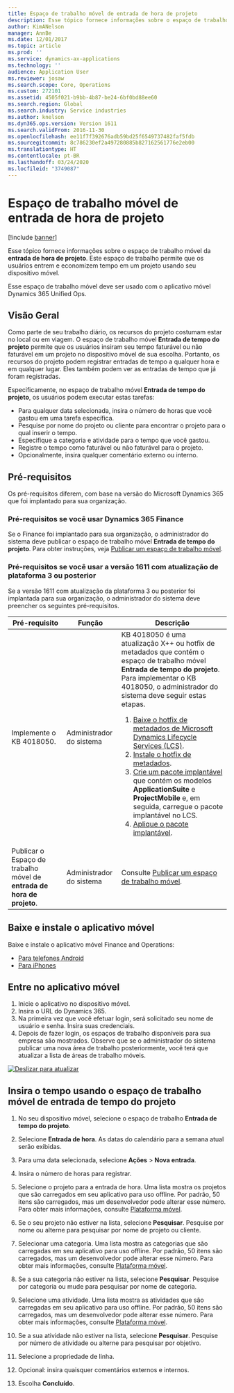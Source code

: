 ```yaml
---
title: Espaço de trabalho móvel de entrada de hora de projeto
description: Esse tópico fornece informações sobre o espaço de trabalho móvel da entrada de hora de projeto. Este espaço de trabalho permite que os usuários entrem e economizem tempo em um projeto usando seu dispositivo móvel.
author: KimANelson
manager: AnnBe
ms.date: 12/01/2017
ms.topic: article
ms.prod: ''
ms.service: dynamics-ax-applications
ms.technology: ''
audience: Application User
ms.reviewer: josaw
ms.search.scope: Core, Operations
ms.custom: 272101
ms.assetid: 4505f021-b9bb-4b87-be24-6bf0bd88ee60
ms.search.region: Global
ms.search.industry: Service industries
ms.author: knelson
ms.dyn365.ops.version: Version 1611
ms.search.validFrom: 2016-11-30
ms.openlocfilehash: ee11f7f392676adb59bd25f6549737482faf5fdb
ms.sourcegitcommit: 8c786230ef2a497280885b827162561776e2eb00
ms.translationtype: HT
ms.contentlocale: pt-BR
ms.lasthandoff: 03/24/2020
ms.locfileid: "3749087"
---
```

# <a name="project-time-entry-mobile-workspace"></a>Espaço de trabalho móvel de entrada de hora de projeto

[!include [banner](../includes/banner.md)]

Esse tópico fornece informações sobre o espaço de trabalho móvel da **entrada de hora de projeto**. Este espaço de trabalho permite que os usuários entrem e economizem tempo em um projeto usando seu dispositivo móvel.

Esse espaço de trabalho móvel deve ser usado com o aplicativo móvel Dynamics 365 Unified Ops. 

## <a name="overview"></a>Visão Geral
Como parte de seu trabalho diário, os recursos do projeto costumam estar no local ou em viagem. O espaço de trabalho móvel **Entrada de tempo do projeto** permite que os usuários insiram seu tempo faturável ou não faturável em um projeto no dispositivo móvel de sua escolha. Portanto, os recursos do projeto podem registrar entradas de tempo a qualquer hora e em qualquer lugar. Eles também podem ver as entradas de tempo que já foram registradas. 

Especificamente, no espaço de trabalho móvel **Entrada de tempo do projeto**, os usuários podem executar estas tarefas:

-   Para qualquer data selecionada, insira o número de horas que você gastou em uma tarefa específica.
-   Pesquise por nome do projeto ou cliente para encontrar o projeto para o qual inserir o tempo.
-   Especifique a categoria e atividade para o tempo que você gastou.
-   Registre o tempo como faturável ou não faturável para o projeto.
-   Opcionalmente, insira qualquer comentário externo ou interno.

## <a name="prerequisites"></a>Pré-requisitos
Os pré-requisitos diferem, com base na versão do Microsoft Dynamics 365 que foi implantado para sua organização.

### <a name="prerequisites-if-you-use-dynamics-365-finance"></a>Pré-requisitos se você usar Dynamics 365 Finance
Se o Finance foi implantado para sua organização, o administrador do sistema deve publicar o espaço de trabalho móvel **Entrada de tempo do projeto**. Para obter instruções, veja [Publicar um espaço de trabalho móvel](../../dev-itpro/mobile-apps/publish-mobile-workspace.md).

### <a name="prerequisites-if-you-use-version-1611-with-platform-update-3-or-later"></a>Pré-requisitos se você usar a versão 1611 com atualização de plataforma 3 ou posterior
Se a versão 1611 com atualização da plataforma 3 ou posterior foi implantada para sua organização, o administrador do sistema deve preencher os seguintes pré-requisitos. 

<table>
<thead>
<tr class="header">
<th>Pré-requisito</th>
<th>Função</th>
<th>Descrição</th>
</tr>
</thead>
<tbody>
<tr class="odd">

<td>Implemente o KB 4018050.</td>
<td>Administrador do sistema</td>
<td>KB 4018050 é uma atualização X++ ou hotfix de metadados que contém o espaço de trabalho móvel <strong>Entrada de tempo do projeto</strong>. Para implementar o KB 4018050, o administrador do sistema deve seguir estas etapas.
<ol>
<li><a href="../../dev-itpro/migration-upgrade/download-hotfix-lcs.md">Baixe o hotfix de metadados de Microsoft Dynamics Lifecycle Services (LCS)</a>.</li>
<li><a href="../../dev-itpro/migration-upgrade/install-metadata-hotfix-package.md">Instale o hotfix de metadados</a>.</li>
<li><a href="../../dev-itpro/deployment/create-apply-deployable-package.md">Crie um pacote implantável</a> que contém os modelos <strong>ApplicationSuite</strong> e <strong>ProjectMobile</strong> e, em seguida, carregue o pacote implantável no LCS.</li>
<li><a href="../../dev-itpro/deployment/apply-deployable-package-system.md">Aplique o pacote implantável</a>.</li>

</ol></td>
</tr>
<tr class="even">
<td>Publicar o Espaço de trabalho móvel de <strong>entrada de hora de projeto</strong>.</td>
<td>Administrador do sistema</td>
<td>Consulte <a href="../../dev-itpro/mobile-apps/publish-mobile-workspace.md">Publicar um espaço de trabalho móvel</a>.</td>
</tr>
</tbody>
</table>

## <a name="download-and-install-the-mobile-app"></a>Baixe e instale o aplicativo móvel

Baixe e instale o aplicativo móvel Finance and Operations:

-   [Para telefones Android](https://go.microsoft.com/fwlink/?linkid=850662)
-   [Para iPhones](https://go.microsoft.com/fwlink/?linkid=850663)

## <a name="sign-in-to-the-mobile-app"></a>Entre no aplicativo móvel
1.  Inicie o aplicativo no dispositivo móvel.
2.  Insira o URL do Dynamics 365.
3.  Na primeira vez que você efetuar login, será solicitado seu nome de usuário e senha. Insira suas credenciais.
4.  Depois de fazer login, os espaços de trabalho disponíveis para sua empresa são mostrados. Observe que se o administrador do sistema publicar uma nova área de trabalho posteriormente, você terá que atualizar a lista de áreas de trabalho móveis.

[![Deslizar para atualizar](./media/pull-to-refresh-list-of-workspaces-183x300.png)](./media/pull-to-refresh-list-of-workspaces.png)

## <a name="enter-time-by-using-the-project-time-entry-mobile-workspace"></a>Insira o tempo usando o espaço de trabalho móvel de entrada de tempo do projeto
1.  No seu dispositivo móvel, selecione o espaço de trabalho **Entrada de tempo do projeto**.
2.  Selecione **Entrada de hora**. As datas do calendário para a semana atual serão exibidas.
3.  Para uma data selecionada, selecione **Ações** &gt; **Nova entrada**.
4.  Insira o número de horas para registrar.
5.  Selecione o projeto para a entrada de hora. Uma lista mostra os projetos que são carregados em seu aplicativo para uso offline. Por padrão, 50 itens são carregados, mas um desenvolvedor pode alterar esse número. Para obter mais informações, consulte [Plataforma móvel](../../dev-itpro/mobile-apps/platform/mobile-platform-home-page.md).
6.  Se o seu projeto não estiver na lista, selecione **Pesquisar**. Pesquise por nome ou alterne para pesquisar por nome de projeto ou cliente.
7.  Selecionar uma categoria. Uma lista mostra as categorias que são carregadas em seu aplicativo para uso offline. Por padrão, 50 itens são carregados, mas um desenvolvedor pode alterar esse número. Para obter mais informações, consulte [Plataforma móvel](../../dev-itpro/mobile-apps/platform/mobile-platform-home-page.md).
8.  Se a sua categoria não estiver na lista, selecione **Pesquisar**. Pesquise por categoria ou mude para pesquisar por nome de categoria.
9.  Selecione uma atividade. Uma lista mostra as atividades que são carregadas em seu aplicativo para uso offline. Por padrão, 50 itens são carregados, mas um desenvolvedor pode alterar esse número. Para obter mais informações, consulte [Plataforma móvel](../../dev-itpro/mobile-apps/platform/mobile-platform-home-page.md).
10. Se a sua atividade não estiver na lista, selecione **Pesquisar**. Pesquise por número de atividade ou alterne para pesquisar por objetivo.

11. Selecione a propriedade de linha.
12. Opcional: insira quaisquer comentários externos e internos.
13. Escolha **Concluído**.
